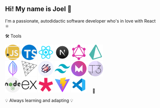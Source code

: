## Hi! My name is Joel 👋

I'm a passionate, autodidactic software developer who's in love with React ⚛
  

🛠 Tools

<img class='icon1' alt='js-icon' height='50' width='50' src='/public/js.webp'/> <img class='icon2' alt='js-icon' height='50' width='50' src='/public/ts.webp'/> <img alt='js-icon' height='50' width='50' src='/public/react.webp'/> <img alt='js-icon' height='50' width='50' src='/public/next-js.webp'/> <img alt='js-icon' height='50' width='50' src='/public/graph-ql.webp'/>  <img alt='js-icon' height='50' width='50' src='/public/prisma.png'/>  
<img alt='js-icon' height='50' width='50' src='/public/mongodb.webp'/>  <img alt='js-icon' height='50' width='50' src='/public/Three-js.webp'/>  <img alt='js-icon' height='50' width='50' src='/public/react-spring.webp'/>  <img alt='js-icon' height='50' width='50' src='/public/tailwindcss.webp'/>  <img alt='js-icon' height='50' width='50' src='/public/framer-motion.webp'/>  <img alt='js-icon' height='50' width='50' src='/public/t3-app.png'/>  
<img alt='js-icon' height='50' width='50' src='/public/node-js.webp'/>  <img alt='js-icon' height='50' width='50' src='/public/express-js.webp'/>  <img alt='js-icon' height='50' width='50' src='/public/p5-js.png'/>  <img alt='js-icon' height='50' width='50' src='/public/vite-app.webp'/>  <img alt='js-icon' height='50' width='50' src='/public/vscode.webp'/>&nbsp;&nbsp;&nbsp;&nbsp;&nbsp;🚀
  
  
💡 Always learning and adapting 💡  
 

